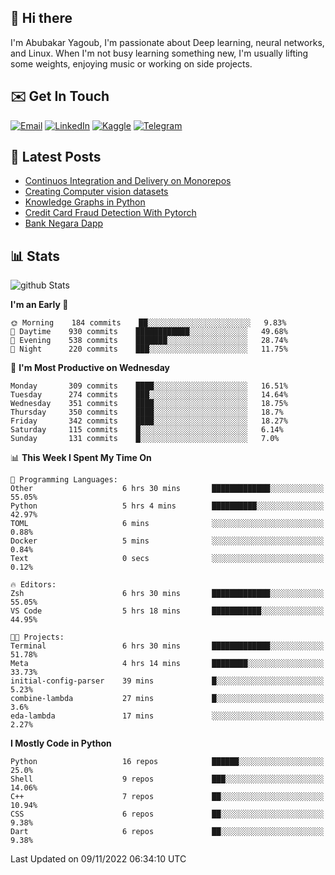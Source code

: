 ## 👋 Hi there

I'm Abubakar Yagoub, I'm passionate about Deep learning, neural networks, and
Linux. When I'm not busy learning something new, I'm usually lifting some
weights, enjoying music or working on side projects.

## ✉️ Get In Touch

[![Email](https://img.shields.io/badge/Email-f1f1f1?style=for-the-badge&logo=gmail&logoColor=0f111a)](mailto:git@blacksuan19.dev)
[![LinkedIn](https://img.shields.io/badge/LinkedIn-0077B5?style=for-the-badge&logo=linkedin&logoColor=white)](https://www.linkedin.com/in/blacksuan19/)
[![Kaggle](https://img.shields.io/badge/Kaggle-5acfff?style=for-the-badge&logo=kaggle&logoColor=white)](http://kaggle.com/abubakaryagob/)
[![Telegram](https://img.shields.io/badge/Telegram-2CA5E0?style=for-the-badge&logo=telegram&logoColor=white)](https://t.me/blacksuan19)

## 📩 Latest Posts

<!-- BLOG-POST-LIST:START -->
- [Continuos Integration and Delivery on Monorepos](https://www.blacksuan19.dev/blog/github-actions-monorepos/)
- [Creating Computer vision datasets](https://www.blacksuan19.dev/blog/creating-datasets/)
- [Knowledge Graphs in Python](https://www.blacksuan19.dev/projects/Knowledge_Graphs/)
- [Credit Card Fraud Detection With Pytorch](https://www.blacksuan19.dev/projects/credit-card-fraud-detection-with-pytorch/)
- [Bank Negara Dapp](https://www.blacksuan19.dev/projects/bank-negara/)
<!-- BLOG-POST-LIST:END -->

## 📊 Stats

![github Stats](https://github-readme-stats.vercel.app/api?username=blacksuan19&theme=github_dark&show_icons=true&count_private=true&custom_title=Github%20Stats&hide_border=true)

<!--START_SECTION:waka-->
**I'm an Early 🐤** 

```text
🌞 Morning    184 commits    ██░░░░░░░░░░░░░░░░░░░░░░░   9.83% 
🌆 Daytime    930 commits    ████████████░░░░░░░░░░░░░   49.68% 
🌃 Evening    538 commits    ███████░░░░░░░░░░░░░░░░░░   28.74% 
🌙 Night      220 commits    ███░░░░░░░░░░░░░░░░░░░░░░   11.75%

```
📅 **I'm Most Productive on Wednesday** 

```text
Monday       309 commits    ████░░░░░░░░░░░░░░░░░░░░░   16.51% 
Tuesday      274 commits    ███░░░░░░░░░░░░░░░░░░░░░░   14.64% 
Wednesday    351 commits    ████░░░░░░░░░░░░░░░░░░░░░   18.75% 
Thursday     350 commits    ████░░░░░░░░░░░░░░░░░░░░░   18.7% 
Friday       342 commits    ████░░░░░░░░░░░░░░░░░░░░░   18.27% 
Saturday     115 commits    █░░░░░░░░░░░░░░░░░░░░░░░░   6.14% 
Sunday       131 commits    █░░░░░░░░░░░░░░░░░░░░░░░░   7.0%

```


📊 **This Week I Spent My Time On** 

```text
💬 Programming Languages: 
Other                    6 hrs 30 mins       █████████████░░░░░░░░░░░░   55.05% 
Python                   5 hrs 4 mins        ██████████░░░░░░░░░░░░░░░   42.97% 
TOML                     6 mins              ░░░░░░░░░░░░░░░░░░░░░░░░░   0.88% 
Docker                   5 mins              ░░░░░░░░░░░░░░░░░░░░░░░░░   0.84% 
Text                     0 secs              ░░░░░░░░░░░░░░░░░░░░░░░░░   0.12%

🔥 Editors: 
Zsh                      6 hrs 30 mins       █████████████░░░░░░░░░░░░   55.05% 
VS Code                  5 hrs 18 mins       ███████████░░░░░░░░░░░░░░   44.95%

🐱‍💻 Projects: 
Terminal                 6 hrs 30 mins       █████████████░░░░░░░░░░░░   51.78% 
Meta                     4 hrs 14 mins       ████████░░░░░░░░░░░░░░░░░   33.73% 
initial-config-parser    39 mins             █░░░░░░░░░░░░░░░░░░░░░░░░   5.23% 
combine-lambda           27 mins             █░░░░░░░░░░░░░░░░░░░░░░░░   3.6% 
eda-lambda               17 mins             ░░░░░░░░░░░░░░░░░░░░░░░░░   2.27%

```

**I Mostly Code in Python** 

```text
Python                   16 repos            ██████░░░░░░░░░░░░░░░░░░░   25.0% 
Shell                    9 repos             ███░░░░░░░░░░░░░░░░░░░░░░   14.06% 
C++                      7 repos             ██░░░░░░░░░░░░░░░░░░░░░░░   10.94% 
CSS                      6 repos             ██░░░░░░░░░░░░░░░░░░░░░░░   9.38% 
Dart                     6 repos             ██░░░░░░░░░░░░░░░░░░░░░░░   9.38%

```



 Last Updated on 09/11/2022 06:34:10 UTC
<!--END_SECTION:waka-->
